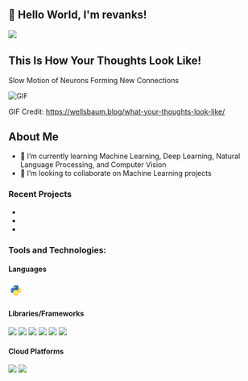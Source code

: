 ## 👋 Hello World, I'm revanks! 

![](https://komarev.com/ghpvc/?username=revanks)

## This Is How Your Thoughts Look Like!

Slow Motion of Neurons Forming New Connections

<img width="500"  alt="GIF" src="https://github.com/revanks/NLP-notebooks/blob/main/NLP/NeuronThought.gif" />

GIF Credit: https://wellsbaum.blog/what-your-thoughts-look-like/

## About Me

- 🌱 I’m currently learning Machine Learning, Deep Learning, Natural Language Processing, and Computer Vision
- 👯 I’m looking to collaborate on Machine Learning projects

### Recent Projects 
-
-
-

### Tools and Technologies:

#### Languages
<code><img height="30" src="https://raw.githubusercontent.com/github/explore/80688e429a7d4ef2fca1e82350fe8e3517d3494d/topics/python/python.png"></code>

#### Libraries/Frameworks
<code><img height="30" src="https://upload.wikimedia.org/wikipedia/commons/thumb/0/05/Scikit_learn_logo_small.svg/1280px-Scikit_learn_logo_small.svg.png"></code>
<code><img height="30" src="https://numpy.org/images/logos/numpy.svg"></code>
<code><img height="30" src="https://upload.wikimedia.org/wikipedia/commons/thumb/2/22/Pandas_mark.svg/1200px-Pandas_mark.svg.png"></code>
<code><img height="30" src="https://upload.wikimedia.org/wikipedia/commons/thumb/8/84/Matplotlib_icon.svg/1200px-Matplotlib_icon.svg.png"></code>
<code><img height="30" src="https://upload.wikimedia.org/wikipedia/commons/thumb/2/2d/Tensorflow_logo.svg/1200px-Tensorflow_logo.svg.png"></code>
<code><img height="30" src="https://ih1.redbubble.net/image.405700150.0170/st,small,507x507-pad,600x600,f8f8f8.u5.jpg"></code>



#### Cloud Platforms
<code><img height="30" src="https://colab.research.google.com/img/colab_favicon_256px.png"></code>
<code><img height="30" src="https://image.flaticon.com/icons/png/512/873/873120.png"></code>

